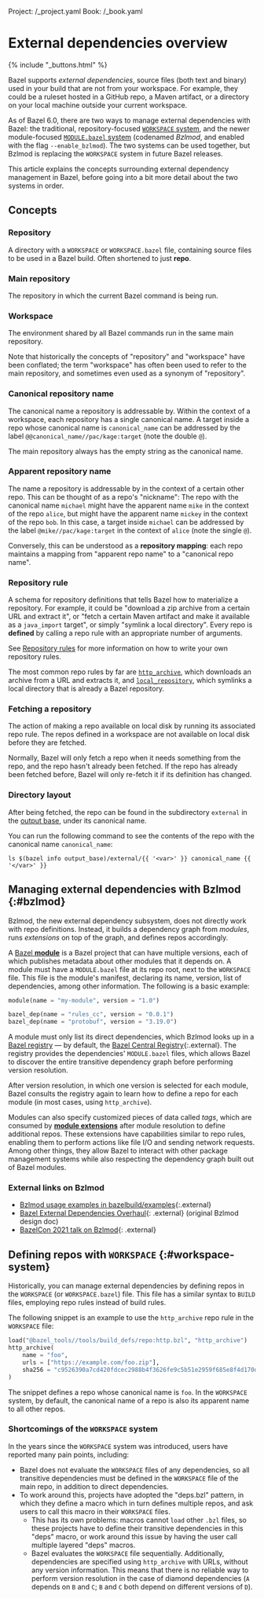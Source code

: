 Project: /_project.yaml
Book: /_book.yaml

# External dependencies overview

{% include "_buttons.html" %}

Bazel supports *external dependencies*, source files (both text and binary) used
in your build that are not from your workspace. For example, they could be a
ruleset hosted in a GitHub repo, a Maven artifact, or a directory on your local
machine outside your current workspace.

As of Bazel 6.0, there are two ways to manage external dependencies with Bazel:
the traditional, repository-focused [`WORKSPACE` system](#workspace-system), and
the newer module-focused [`MODULE.bazel` system](#bzlmod) (codenamed *Bzlmod*,
and enabled with the flag `--enable_bzlmod`). The two systems can be used
together, but Bzlmod is replacing the `WORKSPACE` system in future Bazel
releases.

This article explains the concepts surrounding external dependency management in
Bazel, before going into a bit more detail about the two systems in order.

## Concepts

### Repository

A directory with a `WORKSPACE` or `WORKSPACE.bazel` file, containing source
files to be used in a Bazel build. Often shortened to just **repo**.

### Main repository

The repository in which the current Bazel command is being run.

### Workspace

The environment shared by all Bazel commands run in the same main repository.

Note that historically the concepts of "repository" and "workspace" have been
conflated; the term "workspace" has often been used to refer to the main
repository, and sometimes even used as a synonym of "repository".

### Canonical repository name

The canonical name a repository is addressable by. Within the context of a
workspace, each repository has a single canonical name. A target inside a repo
whose canonical name is `canonical_name` can be addressed by the label
`@@canonical_name//pac/kage:target` (note the double `@`).

The main repository always has the empty string as the canonical name.

### Apparent repository name

The name a repository is addressable by in the context of a certain other repo.
This can be thought of as a repo's "nickname": The repo with the canonical name
`michael` might have the apparent name `mike` in the context of the repo
`alice`, but might have the apparent name `mickey` in the context of the repo
`bob`. In this case, a target inside `michael` can be addressed by the label
`@mike//pac/kage:target` in the context of `alice` (note the single `@`).

Conversely, this can be understood as a **repository mapping**: each repo
maintains a mapping from "apparent repo name" to a "canonical repo name".

### Repository rule

A schema for repository definitions that tells Bazel how to materialize a
repository. For example, it could be "download a zip archive from a certain URL
and extract it", or "fetch a certain Maven artifact and make it available as a
`java_import` target", or simply "symlink a local directory". Every repo is
**defined** by calling a repo rule with an appropriate number of arguments.

See [Repository rules](/extending/repo) for more information on how to write
your own repository rules.

The most common repo rules by far are
[`http_archive`](/rules/lib/repo/http#http_archive), which downloads an archive
from a URL and extracts it, and
[`local_repository`](/reference/be/workspace#local_repository), which symlinks a
local directory that is already a Bazel repository.

### Fetching a repository

The action of making a repo available on local disk by running its associated
repo rule. The repos defined in a workspace are not available on local disk
before they are fetched.

Normally, Bazel will only fetch a repo when it needs something from the repo,
and the repo hasn't already been fetched. If the repo has already been fetched
before, Bazel will only re-fetch it if its definition has changed.

### Directory layout

After being fetched, the repo can be found in the subdirectory `external` in the
[output base](/remote/output-directories), under its canonical name.

You can run the following command to see the contents of the repo with the
canonical name `canonical_name`:

```posix-terminal
ls $(bazel info output_base)/external/{{ '<var>' }} canonical_name {{ '</var>' }}
```

## Managing external dependencies with Bzlmod {:#bzlmod}

Bzlmod, the new external dependency subsystem, does not directly work with repo
definitions. Instead, it builds a dependency graph from _modules_, runs
_extensions_ on top of the graph, and defines repos accordingly.

A [Bazel **module**](/external/module) is a Bazel project that can have multiple
versions, each of which publishes metadata about other modules that it depends
on. A module must have a `MODULE.bazel` file at its repo root, next to the
`WORKSPACE` file. This file is the module's manifest, declaring its name,
version, list of dependencies, among other information. The following is a basic
example:

```python
module(name = "my-module", version = "1.0")

bazel_dep(name = "rules_cc", version = "0.0.1")
bazel_dep(name = "protobuf", version = "3.19.0")
```

A module must only list its direct dependencies, which Bzlmod looks up in a
[Bazel registry](/external/registry) — by default, the [Bazel Central
Registry](https://bcr.bazel.build/){:.external}. The registry provides the
dependencies' `MODULE.bazel` files, which allows Bazel to discover the entire
transitive dependency graph before performing version resolution.

After version resolution, in which one version is selected for each module,
Bazel consults the registry again to learn how to define a repo for each module
(in most cases, using `http_archive`).

Modules can also specify customized pieces of data called *tags*, which are
consumed by [**module extensions**](/external/extension) after module resolution
to define additional repos. These extensions have capabilities similar to repo
rules, enabling them to perform actions like file I/O and sending network
requests. Among other things, they allow Bazel to interact with other package
management systems while also respecting the dependency graph built out of Bazel
modules.

### External links on Bzlmod

*   [Bzlmod usage examples in bazelbuild/examples](https://github.com/bazelbuild/examples/tree/main/bzlmod){:.external}
*   [Bazel External Dependencies Overhaul](https://docs.google.com/document/d/1moQfNcEIttsk6vYanNKIy3ZuK53hQUFq1b1r0rmsYVg/edit){: .external}
    (original Bzlmod design doc)
*   [BazelCon 2021 talk on Bzlmod](https://www.youtube.com/watch?v=TxOCKtU39Fs){: .external}

## Defining repos with `WORKSPACE` {:#workspace-system}

Historically, you can manage external dependencies by defining repos in
the `WORKSPACE` (or `WORKSPACE.bazel`) file. This file has a similar syntax to
`BUILD` files, employing repo rules instead of build rules.

The following snippet is an example to use the `http_archive` repo rule in the
`WORKSPACE` file:

```python
load("@bazel_tools//tools/build_defs/repo:http.bzl", "http_archive")
http_archive(
    name = "foo",
    urls = ["https://example.com/foo.zip"],
    sha256 = "c9526390a7cd420fdcec2988b4f3626fe9c5b51e2959f685e8f4d170d1a9bd96",
)
```

The snippet defines a repo whose canonical name is `foo`. In the `WORKSPACE`
system, by default, the canonical name of a repo is also its apparent name to
all other repos.

<!-- TODO(wyv): add link to WORKSPACE globals -->

### Shortcomings of the `WORKSPACE` system

In the years since the `WORKSPACE` system was introduced, users have reported
many pain points, including:

*   Bazel does not evaluate the `WORKSPACE` files of any dependencies, so all
    transitive dependencies must be defined in the `WORKSPACE` file of the main
    repo, in addition to direct dependencies.
*   To work around this, projects have adopted the "deps.bzl" pattern, in which
    they define a macro which in turn defines multiple repos, and ask users to
    call this macro in their `WORKSPACE` files.
    *   This has its own problems: macros cannot `load` other `.bzl` files, so
        these projects have to define their transitive dependencies in this
        "deps" macro, or work around this issue by having the user call multiple
        layered "deps" macros.
    *   Bazel evaluates the `WORKSPACE` file sequentially. Additionally,
        dependencies are specified using `http_archive` with URLs, without any
        version information. This means that there is no reliable way to perform
        version resolution in the case of diamond dependencies (`A` depends on
        `B` and `C`; `B` and `C` both depend on different versions of `D`).